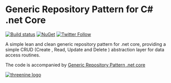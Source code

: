 # Generic Repository Pattern for C#  .net Core

[![Build status](https://ci.appveyor.com/api/projects/status/6ob8lbutfecvi5n3/branch/master?svg=true)](https://ci.appveyor.com/project/garywoodfine/genericrepository/branch/master) [![NuGet](http://img.shields.io/nuget/v/Threenine.Data.svg)](https://www.nuget.org/packages/Threenine.Data/) [![Twitter Follow](https://img.shields.io/twitter/follow/threenine39.svg?style=social?maxAge=2592000)](https://twitter.com/threenine39)

A simple lean and clean generic repository pattern for .net core, providing a simple CRUD (Create , Read, Update and Delete ) abstraction layer for data access routines.

The code is accompanied by  [Generic Repository Pattern .net core](https://garywoodfine.com/generic-repository-pattern-net-core/)




[![threenine logo](https://threenine.co.uk/wp-content/uploads/2016/12/threenine_footer.png)](https://threenine.co.uk/)